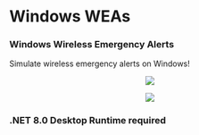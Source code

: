 # Windows WEAs
### Windows Wireless Emergency Alerts
Simulate wireless emergency alerts on Windows!

<p align="center">
<img src="https://github.com/user-attachments/assets/21150072-811b-45d5-b2be-2d1cd16cb95f"
</p>

<p align="center">
<img src="https://github.com/user-attachments/assets/abf18182-b7df-4443-b7cb-4c56314fc973"
</p>

### .NET 8.0 Desktop Runtime required

